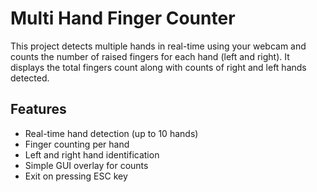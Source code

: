 # Multi Hand Finger Counter

This project detects multiple hands in real-time using your webcam and counts the number of raised fingers for each hand (left and right). It displays the total fingers count along with counts of right and left hands detected.

## Features

- Real-time hand detection (up to 10 hands)
- Finger counting per hand
- Left and right hand identification
- Simple GUI overlay for counts
- Exit on pressing ESC key

